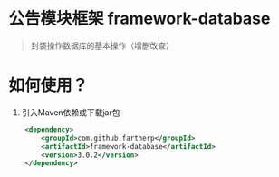 # 公告模块框架 framework-database
> 封装操作数据库的基本操作（增删改查）

# 如何使用？
1. 引入Maven依赖或下载jar包

``` xml
    <dependency>
        <groupId>com.github.fartherp</groupId>
        <artifactId>framework-database</artifactId>
        <version>3.0.2</version>
    </dependency>
```